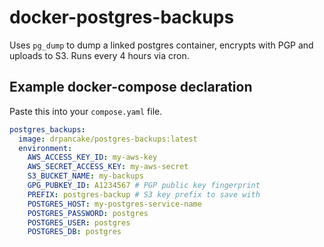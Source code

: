 docker-postgres-backups
=======================

Uses `pg_dump` to dump a linked postgres container, encrypts with PGP and
uploads to S3. Runs every 4 hours via cron.

Example docker-compose declaration
----------------------------------

Paste this into your `compose.yaml` file.

```yaml
postgres_backups:
  image: drpancake/postgres-backups:latest
  environment:
    AWS_ACCESS_KEY_ID: my-aws-key
    AWS_SECRET_ACCESS_KEY: my-aws-secret
    S3_BUCKET_NAME: my-backups
    GPG_PUBKEY_ID: A1234567 # PGP public key fingerprint
    PREFIX: postgres-backup # S3 key prefix to save with
    POSTGRES_HOST: my-postgres-service-name
    POSTGRES_PASSWORD: postgres
    POSTGRES_USER: postgres
    POSTGRES_DB: postgres
```
